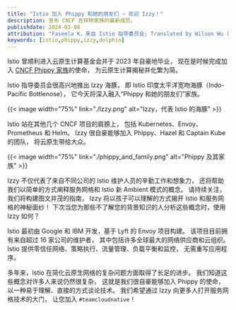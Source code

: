 ```yaml
---
title: "Istio 加入 Phippy 和她的朋友们 — 欢迎 Izzy！"
description: 宣布 CNCF 吉祥物家族的最新成员。
publishdate: 2024-03-08
attribution: "Faseela K，来自 Istio 指导委员会; Translated by Wilson Wu (DaoCloud)"
keywords: [istio,phippy,izzy,dolphin]
---
```


Istio 曾顺利进入云原生计算基金会并于 2023 年自豪地毕业，
现在是时候完成加入 [CNCF Phippy 家族](https://www.cncf.io/phippy/)的使命，
为云原生计算揭秘并化繁为简。

Istio 指导委员会很高兴地推出 Izzy 海豚，
即 Istio 印度太平洋宽吻海豚（Indo-Pacific Bottlenose），
它今天将深入融入“Phippy 和她的朋友们”家族。

{{< image width="75%"
    link="./Izzy.png"
    alt="Izzy，代表 Istio 的海豚"
    >}}

Istio 站在其他几个 CNCF 项目的肩膀上，
包括 Kubernetes、Envoy、Prometheus 和 Helm。
Izzy 很自豪能够加入 Phippy、Hazel 和 Captain Kube 的团队，
将云原生带给大众。

{{< image width="75%"
    link="./phippy_and_family.png"
    alt="Phippy 及其家族"
    >}}

Izzy 不仅代表了来自不同公司的 Istio 维护人员的辛勤工作和想象力，
还将帮助我们以简单的方式阐释服务网格和 Istio 新 Ambient 模式的概念。
请持续关注，我们将构建图文并茂的指南，
Izzy 将以孩子可以理解的方式揭开 Istio 和服务网格的神秘面纱！
下次当您为那些不了解您的背景知识的人分析这些概念时，使用 Izzy 如何？

Istio 最初由 Google 和 IBM 开发，基于 Lyft 的 Envoy 项目构建。
该项目目前拥有来自超过 16 家公司的维护者，
其中包括许多全球最大的网络供应商和云组织。
Istio 提供零信任网络、策略执行、流量管理、负载平衡和监控，
无需重写应用程序。

多年来，Istio 在简化云原生网络的复杂问题方面取得了长足的进步。
我们知道这些概念对许多人来说仍然很复杂，
这就是我们很自豪能够加入 Phippy 的使命，
以一种易于理解、直接的方式谈论技术。
我们希望通过 Izzy 向更多人打开服务网格技术的大门，
让您加入 `#teamcloudnative`！
